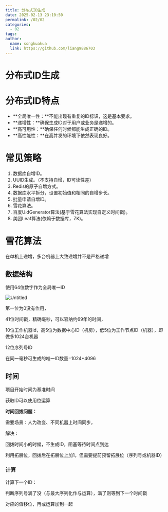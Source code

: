 ```yaml
---
title: 分布式ID生成
date: 2025-02-13 23:10:50
permalink: /02/02
categories: 
  - 02
tags: 
author:
  name: songkuakua
  link: https://github.com/liang9886703
---
```

# 分布式ID生成

# 分布式ID特点

- **全局唯一性：**不能出现有重复的ID标识，这是基本要求。
- **递增性：**确保生成ID对于用户或业务是递增的。
- **高可用性：**确保任何时候都能生成正确的ID。
- **高性能性：**在高并发的环境下依然表现良好。

# 常见策略

1. 数据库自增ID。
2. UUID生成。（不支持自增，ID可读性差）
3. Redis的原子自增方式。
4. 数据库水平拆分，设置初始值和相同的自增步长。
5. 批量申请自增ID。
6. 雪花算法。
7. 百度UidGenerator算法(基于雪花算法实现自定义时间戳)。
8. 美团Leaf算法(依赖于数据库，ZK)。

# 雪花算法

在单机上递增，多台机器上大致递增并不是严格递增

## 数据结构

使用64位数字作为全局唯一ID

![Untitled](/分布式/Untitled.png)

第一位为0没有作用，

41位时间戳，精确毫秒，可以容纳约69年的时间，

10位工作机器id，高5位为数据中心ID（机房），低5位为工作节点ID（机器），即做多1024台机器

12位序列号ID

在同一毫秒可生成的唯一ID数量=1024*4096

## 时间

项目开始时间为基准时间

获取ID可以使用位运算

**时间回拨问题：**

需要场景：人为改变、不同机器上时间同步，

解决：

回拨时间小的时候，不生成ID，阻塞等待时间点到达

利用拓展位，回拨后在拓展位上加1，但需要提前预留拓展位（序列号或机器ID）

### 计算

计算下一个ID：

判断序列号满了没（与最大序列化作与运算），满了则等到下一个时间戳

对应的值移位，再或运算加到一起

